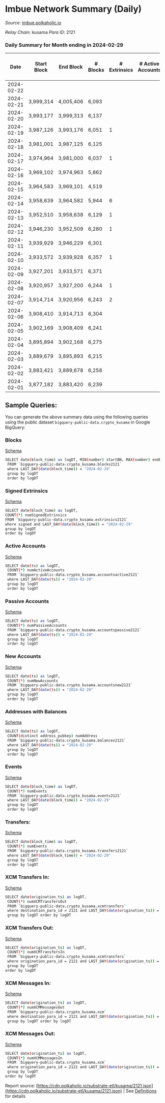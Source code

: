# Imbue Network Summary (Daily)

_Source_: [imbue.polkaholic.io](https://imbue.polkaholic.io)

*Relay Chain*: kusama
*Para ID*: 2121



### Daily Summary for Month ending in 2024-02-29


| Date    | Start Block | End Block | # Blocks | # Extrinsics | # Active Accounts | # Passive Accounts | # New Accounts | # Addresses | # Events  | # Transfers ($USD) | # XCM Transfers In ($USD) | # XCM Transfers Out ($USD) | # XCM In | # XCM Out | Issues |
|---------|-------------|-----------|----------|--------------|-------------------|--------------------|----------------|-------------|-----------|--------------------|---------------------------|----------------------------|----------|-----------|--------|
| 2024-02-22 |  |  |  |  |  |  |  |  |  |   |   |   |  |  |  |
| 2024-02-21 | 3,999,314 | 4,005,406 | 6,093 |  |  |  |  |  | 12,190 |   |   |   |  |  |  |
| 2024-02-20 | 3,993,177 | 3,999,313 | 6,137 |  |  |  |  |  | 12,277 |   |   |   |  |  |  |
| 2024-02-19 | 3,987,126 | 3,993,176 | 6,051 | 1 |  |  |  |  | 12,114 | 1  |   |   |  |  |  |
| 2024-02-18 | 3,981,001 | 3,987,125 | 6,125 |  |  |  |  |  | 12,254 |   |   |   |  |  |  |
| 2024-02-17 | 3,974,964 | 3,981,000 | 6,037 | 1 |  |  |  |  | 12,086 | 1  |   |   |  |  |  |
| 2024-02-16 | 3,969,102 | 3,974,963 | 5,862 |  |  |  |  |  | 11,727 |   |   |   |  |  |  |
| 2024-02-15 | 3,964,583 | 3,969,101 | 4,519 |  |  |  |  |  | 9,041 |   |   |   |  |  |  |
| 2024-02-14 | 3,958,639 | 3,964,582 | 5,944 | 6 |  |  |  |  | 11,941 | 5  |   |   |  |  |  |
| 2024-02-13 | 3,952,510 | 3,958,638 | 6,129 | 1 |  |  |  |  | 12,275 | 1  |   |   |  |  |  |
| 2024-02-12 | 3,946,230 | 3,952,509 | 6,280 | 1 |  |  |  |  | 12,572 | 1  |   |   |  |  |  |
| 2024-02-11 | 3,939,929 | 3,946,229 | 6,301 |  |  |  |  |  | 12,606 |   |   |   |  |  |  |
| 2024-02-10 | 3,933,572 | 3,939,928 | 6,357 | 1 |  |  |  |  | 12,726 | 1  |   |   |  |  |  |
| 2024-02-09 | 3,927,201 | 3,933,571 | 6,371 |  |  |  |  |  | 12,746 |   |   |   |  |  |  |
| 2024-02-08 | 3,920,957 | 3,927,200 | 6,244 | 1 |  |  |  |  | 12,500 | 1  |   |   |  |  |  |
| 2024-02-07 | 3,914,714 | 3,920,956 | 6,243 | 2 |  |  |  |  | 12,512 | 2  |   |   |  |  |  |
| 2024-02-06 | 3,908,410 | 3,914,713 | 6,304 |  |  |  |  |  | 12,611 |   |   |   |  |  |  |
| 2024-02-05 | 3,902,169 | 3,908,409 | 6,241 |  |  |  |  |  | 12,486 |   |   |   |  |  |  |
| 2024-02-04 | 3,895,894 | 3,902,168 | 6,275 |  |  |  |  |  | 12,553 |   |   |   |  |  |  |
| 2024-02-03 | 3,889,679 | 3,895,893 | 6,215 |  |  |  |  |  | 12,434 |   |   |   |  |  |  |
| 2024-02-02 | 3,883,421 | 3,889,678 | 6,258 |  |  |  |  |  | 12,524 |   |   |   |  |  |  |
| 2024-02-01 | 3,877,182 | 3,883,420 | 6,239 |  |  |  |  |  | 12,488 |   | 1 ($37.82) |   |  |  |  |

## Sample Queries:
You can generate the above summary data using the following queries using the public dataset `bigquery-public-data.crypto_kusama` in Google BigQuery:


### Blocks 

[Schema](https://github.com/colorfulnotion/substrate-etl/blob/main/schema/blocks.json)

```bash
SELECT date(block_time) as logDT, MIN(number) startBN, MAX(number) endBN, COUNT(*) numBlocks 
 FROM `bigquery-public-data.crypto_kusama.blocks2121`  
 where LAST_DAY(date(block_time)) = "2024-02-29" 
 group by logDT 
 order by logDT
```

### Signed Extrinsics 

[Schema](https://github.com/colorfulnotion/substrate-etl/blob/main/schema/extrinsics.json)

```bash
SELECT date(block_time) as logDT, 
COUNT(*) numSignedExtrinsics 
FROM `bigquery-public-data.crypto_kusama.extrinsics2121`  
where signed and LAST_DAY(date(block_time)) = "2024-02-29" 
group by logDT 
order by logDT
```

### Active Accounts 

[Schema](https://github.com/colorfulnotion/substrate-etl/blob/main/schema/accountsactive.json)

```bash
SELECT date(ts) as logDT, 
 COUNT(*) numActiveAccounts 
 FROM `bigquery-public-data.crypto_kusama.accountsactive2121` 
 where LAST_DAY(date(ts)) = "2024-02-29" 
 group by logDT 
 order by logDT
```

### Passive Accounts 

[Schema](https://github.com/colorfulnotion/substrate-etl/blob/main/schema/accountspassive.json)

```bash
SELECT date(ts) as logDT, 
 COUNT(*) numPassiveAccounts 
 FROM `bigquery-public-data.crypto_kusama.accountspassive2121` 
 where LAST_DAY(date(ts)) = "2024-02-29" 
 group by logDT 
 order by logDT
```

### New Accounts 

[Schema](https://github.com/colorfulnotion/substrate-etl/blob/main/schema/accountsnew.json)

```bash
SELECT date(ts) as logDT, 
 COUNT(*) numNewAccounts 
 FROM `bigquery-public-data.crypto_kusama.accountsnew2121` 
 where LAST_DAY(date(ts)) = "2024-02-29" 
 group by logDT
 order by logDT
```

### Addresses with Balances 

[Schema](https://github.com/colorfulnotion/substrate-etl/blob/main/schema/balances.json)

```bash
SELECT date(ts) as logDT,
 COUNT(distinct address_pubkey) numAddress 
 FROM `bigquery-public-data.crypto_kusama.balances2121` 
 where LAST_DAY(date(ts)) = "2024-02-29" 
 group by logDT 
 order by logDT
```

### Events 

[Schema](https://github.com/colorfulnotion/substrate-etl/blob/main/schema/events.json)

```bash
SELECT date(block_time) as logDT, 
 COUNT(*) numEvents 
 FROM `bigquery-public-data.crypto_kusama.events2121` 
 where LAST_DAY(date(block_time)) = "2024-02-29" 
 group by logDT 
 order by logDT
```

### Transfers:

[Schema](https://github.com/colorfulnotion/substrate-etl/blob/main/schema/transfers.json)

```bash
SELECT date(block_time) as logDT, 
 COUNT(*) numEvents 
 FROM `bigquery-public-data.crypto_kusama.transfers2121` 
 where LAST_DAY(date(block_time)) = "2024-02-29" 
 group by logDT 
 order by logDT
```

### XCM Transfers In: 

[Schema](https://github.com/colorfulnotion/substrate-etl/blob/main/schema/xcmtransfers.json)

```bash
SELECT date(origination_ts) as logDT, 
 COUNT(*) numXCMTransfersOut 
 FROM `bigquery-public-data.crypto_kusama.xcmtransfers` 
 where destination_para_id = 2121 and LAST_DAY(date(origination_ts)) = "2024-02-29" 
 group by logDT order by logDT
```

### XCM Transfers Out: 

[Schema](https://github.com/colorfulnotion/substrate-etl/blob/main/schema/xcmtransfers.json)

```bash
SELECT date(origination_ts) as logDT, 
 COUNT(*) numXCMTransfersIn 
 FROM `bigquery-public-data.crypto_kusama.xcmtransfers` 
 where origination_para_id = 2121 and LAST_DAY(date(origination_ts)) = "2024-02-29" 
 group by logDT 
order by logDT
```

### XCM Messages In: 

[Schema](https://github.com/colorfulnotion/substrate-etl/blob/main/schema/xcm.json)

```bash
SELECT date(origination_ts) as logDT, 
 COUNT(*) numXCMMessagesOut 
 FROM `bigquery-public-data.crypto_kusama.xcm` 
 where destination_para_id = 2121 and LAST_DAY(date(origination_ts)) = "2024-02-29" 
 group by logDT order by logDT
```

### XCM Messages Out: 

[Schema](https://github.com/colorfulnotion/substrate-etl/blob/main/schema/xcm.json)

```bash
SELECT date(origination_ts) as logDT, 
 COUNT(*) numXCMMessagesIn 
 FROM `bigquery-public-data.crypto_kusama.xcm` 
 where origination_para_id = 2121 and LAST_DAY(date(origination_ts)) = "2024-02-29" 
 group by logDT 
order by logDT
```


Report source: [https://cdn.polkaholic.io/substrate-etl/kusama/2121.json](https://cdn.polkaholic.io/substrate-etl/kusama/2121.json) | See [Definitions](/DEFINITIONS.md) for details
